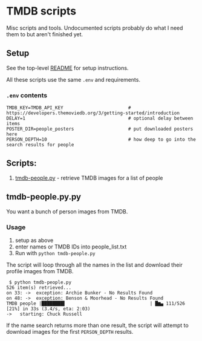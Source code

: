 # TMDB scripts

Misc scripts and tools. Undocumented scripts probably do what I need them to but aren't finished yet.

## Setup

See the top-level [README](../README.md) for setup instructions.

All these scripts use the same `.env` and requirements.

### `.env` contents

```
TMDB_KEY=TMDB_API_KEY                        # https://developers.themoviedb.org/3/getting-started/introduction
DELAY=1                                      # optional delay between items
POSTER_DIR=people_posters                    # put downloaded posters here
PERSON_DEPTH=10                              # how deep to go into the search results for people
```

## Scripts:
1. [tmdb-people.py](#tmdb-peoplepy) - retrieve TMDB images for a list of people

## tmdb-people.py.py

You want a bunch of person images from TMDB.

### Usage
1. setup as above
2. enter names or TMDB IDs into people_list.txt
3. Run with `python tmdb-people.py`

The script will loop through all the names in the list and download their profile images from TMDB.

```shell
 $ python tmdb-people.py
526 item(s) retrieved...
on 33: ->  exception: Archie Bunker - No Results Found
on 48: ->  exception: Benson & Moorhead - No Results Found
TMDB people |████████▌                               | █▆▄ 111/526 [21%] in 33s (3.4/s, eta: 2:03)
->   starting: Chuck Russell
```

If the name search returns more than one result, the script will attempt to download images for the first `PERSON_DEPTH` results.
